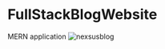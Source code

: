 # FullStackBlogWebsite
MERN application
![nexsusblog](https://github.com/EmirSimsek52/FullStackBlogWebsite/assets/104012238/16346778-f0dd-47f5-b550-1ec081311954)
